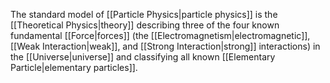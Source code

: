 The standard model of [[Particle Physics|particle physics]] is the [[Theoretical Physics|theory]] describing three of the four known fundamental [[Force|forces]] (the [[Electromagnetism|electromagnetic]], [[Weak Interaction|weak]], and [[Strong Interaction|strong]] interactions) in the [[Universe|universe]] and classifying all known [[Elementary Particle|elementary particles]].
